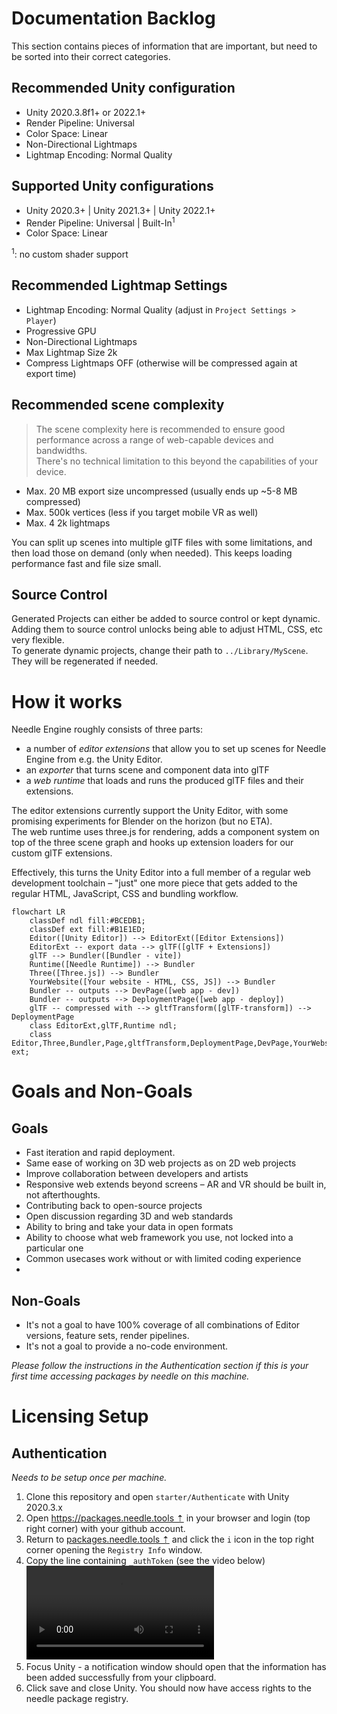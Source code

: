 
# Documentation Backlog
This section contains pieces of information that are important, but need to be sorted into their correct categories.

## Recommended Unity configuration

- Unity 2020.3.8f1+ or 2022.1+
- Render Pipeline: Universal  
- Color Space: Linear  
- Non-Directional Lightmaps  
- Lightmap Encoding: Normal Quality  

## Supported Unity configurations

- Unity 2020.3+ | Unity 2021.3+ | Unity 2022.1+  
- Render Pipeline: Universal | Built-In<sup>1</sup>  
- Color Space: Linear  

<sup>1</sup>: no custom shader support

## Recommended Lightmap Settings

- Lightmap Encoding: Normal Quality (adjust in `Project Settings > Player`)
- Progressive GPU  
- Non-Directional Lightmaps  
- Max Lightmap Size 2k  
- Compress Lightmaps OFF (otherwise will be compressed again at export time)  

## Recommended scene complexity

> The scene complexity here is recommended to ensure good performance across a range of web-capable devices and bandwidths.  
There's no technical limitation to this beyond the capabilities of your device.  

- Max. 20 MB export size uncompressed (usually ends up ~5-8 MB compressed)  
- Max. 500k vertices (less if you target mobile VR as well)  
- Max. 4 2k lightmaps  

You can split up scenes into multiple glTF files with some limitations, and then load those on demand (only when needed). This keeps loading performance fast and file size small.

## Source Control

Generated Projects can either be added to source control or kept dynamic. Adding them to source control unlocks being able to adjust HTML, CSS, etc very flexible.  
To generate dynamic projects, change their path to `../Library/MyScene`. They will be regenerated if needed.

# How it works

Needle Engine roughly consists of three parts:
- a number of _editor extensions_ that allow you to set up scenes for Needle Engine from e.g. the Unity Editor.
- an _exporter_ that turns scene and component data into glTF
- a _web runtime_ that loads and runs the produced glTF files and their extensions.

The editor extensions currently support the Unity Editor, with some promising experiments for Blender on the horizon (but no ETA).  
The web runtime uses three.js for rendering, adds a component system on top of the three scene graph and hooks up extension loaders for our custom glTF extensions.  

Effectively, this turns the Unity Editor into a full member of a regular web development toolchain – "just" one more piece that gets added to the regular HTML, JavaScript, CSS and bundling workflow.  

```mermaid
flowchart LR
    classDef ndl fill:#BCEDB1;
    classDef ext fill:#B1E1ED;
    Editor([Unity Editor]) --> EditorExt([Editor Extensions])
    EditorExt -- export data --> glTF([glTF + Extensions])
    glTF --> Bundler([Bundler - vite])
    Runtime([Needle Runtime]) --> Bundler
    Three([Three.js]) --> Bundler
    YourWebsite([Your website - HTML, CSS, JS]) --> Bundler
    Bundler -- outputs --> DevPage([web app - dev])
    Bundler -- outputs --> DeploymentPage([web app - deploy])
    glTF -- compressed with --> gltfTransform([glTF-transform]) --> DeploymentPage
    class EditorExt,glTF,Runtime ndl;
    class Editor,Three,Bundler,Page,gltfTransform,DeploymentPage,DevPage,YourWebsite ext;
```

# Goals and Non-Goals

## Goals
- Fast iteration and rapid deployment.
- Same ease of working on 3D web projects as on 2D web projects
- Improve collaboration between developers and artists
- Responsive web extends beyond screens – AR and VR should be built in, not afterthoughts.
- Contributing back to open-source projects
- Open discussion regarding 3D and web standards
- Ability to bring and take your data in open formats
- Ability to choose what web framework you use, not locked into a particular one
- Common usecases work without or with limited coding experience
- 
## Non-Goals
- It's not a goal to have 100% coverage of all combinations of Editor versions, feature sets, render pipelines.
- It's not a goal to provide a no-code environment.

*Please follow the instructions in the Authentication section if this is your first time accessing packages by needle on this machine.*

# Licensing Setup

## Authentication  

*Needs to be setup once per machine.*  

1) Clone this repository and open ``starter/Authenticate`` with Unity 2020.3.x
2) Open [https://packages.needle.tools ⇡](https://packages.needle.tools) in your browser and login (top right corner) with your github account. 
3) Return to [packages.needle.tools ⇡](https://packages.needle.tools) and click the ``i`` icon in the top right corner opening the ``Registry Info`` window.
4) Copy the line containing ``_authToken`` (see the video below)  
   <video src="https://user-images.githubusercontent.com/5083203/166433857-a0c9e29f-9413-4e10-a1a1-2029e3d3ab06.mp4" autoplay></video>
6) Focus Unity - a notification window should open that the information has been added successfully from your clipboard.
7) Click save and close Unity. You should now have access rights to the needle package registry.

